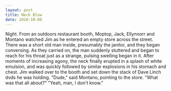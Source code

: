 ```yaml
---
layout: post
title: Neck Blow
date: 2010-10-08
---
```

Night. From an outdoors restaurant booth, Moptop, Jack, Ellynnorr and
      Montano watched Jim as he entered an empty store across the street. There was a short old man
      inside, presumably the janitor, and they began conversing. As they carried on, the man
      suddenly stuttered and began to reach for his throat just as a strange, pulsing swelling began
      in it. After moments of increasing agony, the neck finally erupted in a splash of white
      emulsion, and was quickly followed by similar explosions in his stomach and chest.    Jim walked over to the booth and set down the stack of Dave Linch dvds he was
      holding.    "Dude," said Montano, pointing to the store. "What was that
      all about?"    "Yeah, man, I don't know."